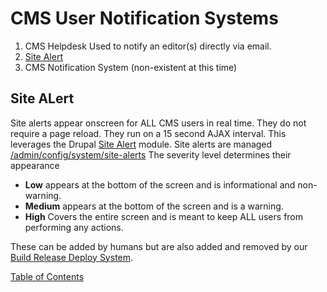 # CMS User Notification Systems

   1. CMS Helpdesk
     Used to notify an editor(s) directly via email.
   2. [Site Alert](#site-alert)
   3. CMS Notification System (non-existent at this time)


## Site ALert

Site alerts appear onscreen for ALL CMS users in real time.  They do not require
a page reload.  They run on a 15 second AJAX interval. This leverages the Drupal [Site Alert](https://www.drupal.org/project/site_alert) module.
Site alerts are managed [/admin/config/system/site-alerts](https://prod.cms.va.gov/admin/config/system/site-alerts)
The severity level determines their appearance
   * **Low** appears at the bottom of the screen and is informational and non-warning.
   * **Medium** appears at the bottom of the screen and is a warning.
   * **High** Covers the entire screen and is meant to keep ALL users from performing
      any actions.

  These can be added by humans but are also added and removed by our
  [Build Release Deploy System](devops/deploy-process.md).

[Table of Contents](../README.md)
